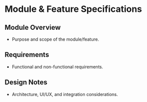 <!--
Update Rules for moduleSpecs.md
- Updated when module or feature specifications change.
- All changes should be dated and well-documented.
- Use cross-references to other memory bank files for related patterns or requirements.
- Archive outdated sections rather than deleting.
- Add a table of contents if file exceeds 200 lines.
- Summarize changes at the top if the update is significant.
-->

# Module & Feature Specifications

## Module Overview
- Purpose and scope of the module/feature.

## Requirements
- Functional and non-functional requirements.

## Design Notes
- Architecture, UI/UX, and integration considerations. 